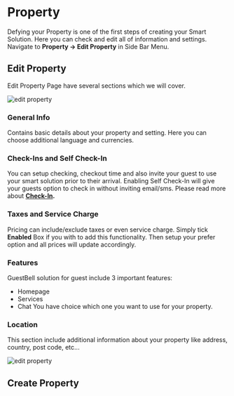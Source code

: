 # Property

Defying your Property is one of the first steps of creating your Smart Solution. Here you can check and edit all of information and settings. Navigate to **Property -> Edit Property** in Side Bar Menu.

## Edit Property
Edit Property Page have several sections which we will cover.

![edit property](https://static.guestbell.com/img/docs/property/property.jpg)

### General Info
Contains basic details about your property and setting. Here you can choose additional language and currencies.

### Check-Ins and Self Check-In
You can setup checking, checkout time and also invite your guest to use your smart solution prior to their arrival. Enabling Self Check-In will give your guests option to check in without inviting email/sms. Please read more about  **[Check-In](checkins.md).**

### Taxes and Service Charge
Pricing can include/exclude taxes or even service charge. Simply tick **Enabled** Box if you with to add this functionality.  Then setup your prefer option and all prices will update accordingly.

### Features
GuestBell solution for guest include 3 important features:
- Homepage
- Services
- Chat
You have choice which one you want to use for your property. 

### Location
This section include additional information about your property like address, country, post code, etc...

![edit property](https://static.guestbell.com/img/docs/property/propertyOptions.jpg)



## Create Property